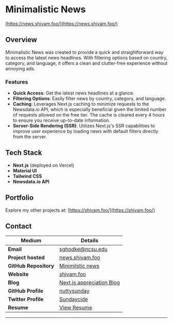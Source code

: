 # Minimalistic News

[https://news.shivam.foo/](https://news.shivam.foo/)

## Overview

Minimalistic News was created to provide a quick and straightforward way to access the latest news headlines. With filtering options based on country, category, and language, it offers a clean and clutter-free experience without annoying ads.

### Features

- **Quick Access**: Get the latest news headlines at a glance.
- **Filtering Options**: Easily filter news by country, category, and language.
- **Caching**: Leverages Next.js caching to minimize requests to the Newsdata.io API, which is especially beneficial given the limited number of requests allowed on the free tier. The cache is cleared every 4 hours to ensure you receive up-to-date information. 
- **Server-Side Rendering (SSR)**: Utilizes Next.js's SSR capabilities to improve user experience by loading news with default filters directly from the server.



## Tech Stack

- **Next.js** (deployed on Vercel)
- **Material UI**
- **Tailwind CSS**
- **Newsdata.io API**

## Portfolio

Explore my other projects at: [https://shivam.foo/](https://shivam.foo/)

## Contact  

| **Medium**               | **Details**                                                                                             |
|--------------------------|---------------------------------------------------------------------------------------------------------|
| **Email**                | [sghodke@ncsu.edu](mailto:sghodke@ncsu.edu)                                                             |
| **Project hosted**       | [news.shivam.foo](https://news.shivam.foo/)                                                             |
| **GitHub Repository**    | [Minimilstic news](https://github.com/nuttysunday/news)                                       |
| **Website**              | [shivam.foo](https://shivam.foo/)                                                                       |
| **Blog**                 | [Next.js appreciation Blog](https://shivam.foo/blogs/nextjs-just-blew-my-mind)                                       |
| **GitHub Profile**       | [nuttysunday](https://github.com/nuttysunday)                                                           |
| **Twitter Profile**      | [Sundaycide](https://x.com/sundaycide)                                                                  |
| **Resume**               | [View Resume](https://drive.google.com/file/d/1OC_mcMHkBaDhWbKEMfsnLY-uBS8Xee7G/view)                   |

---

